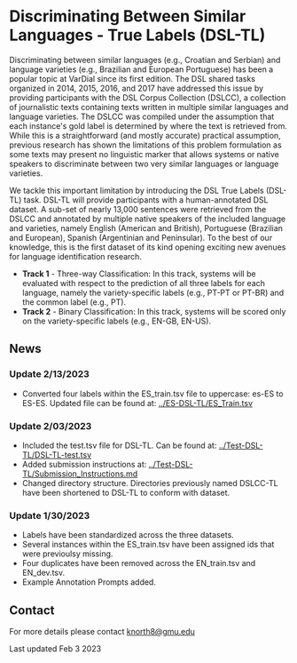 <h1>Discriminating Between Similar Languages - True Labels (DSL-TL)</h1>

Discriminating between similar languages (e.g., Croatian and Serbian) and language varieties (e.g., Brazilian and European Portuguese) has been a popular topic at VarDial since its first edition. The DSL shared tasks organized in 2014, 2015, 2016, and 2017 have addressed this issue by providing participants with the DSL Corpus Collection (DSLCC), a collection of journalistic texts containing texts written in multiple similar languages and language varieties. The DSLCC was compiled under the assumption that each instance's gold label is determined by where the text is retrieved from. While this is a straightforward (and mostly accurate) practical assumption, previous research has shown the limitations of this problem formulation as some texts may present no linguistic marker that allows systems or native speakers to discriminate between two very similar languages or language varieties.

We tackle this important limitation by introducing the DSL True Labels (DSL-TL) task. DSL-TL will provide participants with a human-annotated DSL dataset. A sub-set of nearly 13,000 sentences were retrieved from the DSLCC and annotated by multiple native speakers of the included language and varieties, namely English (American and British), Portuguese (Brazilian and European), Spanish (Argentinian and Peninsular). To the best of our knowledge, this is the first dataset of its kind opening exciting new avenues for language identification research.

<ul>
  <li><b>Track 1</b> - Three-way Classification: In this track, systems will be evaluated with respect to the prediction of all three labels for each language, namely the variety-specific labels (e.g., PT-PT or PT-BR) and the common label (e.g., PT).</li>
  <li><b>Track 2</b> - Binary Classification: In this track, systems will be scored only on the variety-specific labels (e.g., EN-GB, EN-US).</li>
</ul>

<h2>News</h2>

<h3>Update 2/13/2023 </h3>

<ul>
  <li>Converted four labels within the ES_train.tsv file to uppercase: es-ES to ES-ES. Updated file can be found at: <a href="https://gitfront.io/r/user-8615904/RrdNouqLYf3k/DSL-TL/blob/DSL-TL-Corpus/ES-DSL-TL/ES_train.tsv">../ES-DSL-TL/ES_Train.tsv</a></li>
</ul>

<h3>Update 2/03/2023 </h3>

<ul>
  <li>Included the test.tsv file for DSL-TL. Can be found at: <a href="https://gitfront.io/r/user-8615904/RrdNouqLYf3k/DSL-TL/blob/DSL-TL-Corpus/Test-DSL-TL/DSL-TL-test.tsv">../Test-DSL-TL/DSL-TL-test.tsv</a></li>
  <li>Added submission instructions at: <a href="https://gitfront.io/r/user-8615904/RrdNouqLYf3k/DSL-TL/tree/DSL-TL-Corpus/Test-DSL-TL/">../Test-DSL-TL/Submission_Instructions.md</a></li>
  <li>Changed directory structure. Directories previously named DSLCC-TL have been shortened to DSL-TL to conform with dataset.</li>
</ul>

<h3>Update 1/30/2023 </h3>

<ul>
  <li>Labels have been standardized across the three datasets.</li>
  <li>Several instances within the ES_train.tsv have been assigned ids that were previoulsy missing.</li>
  <li>Four duplicates have been removed across the EN_train.tsv and EN_dev.tsv.</li>
  <li>Example Annotation Prompts added.</li>
</ul>

<h2>Contact</h2>

For more details please contact knorth8@gmu.edu

Last updated Feb 3 2023
